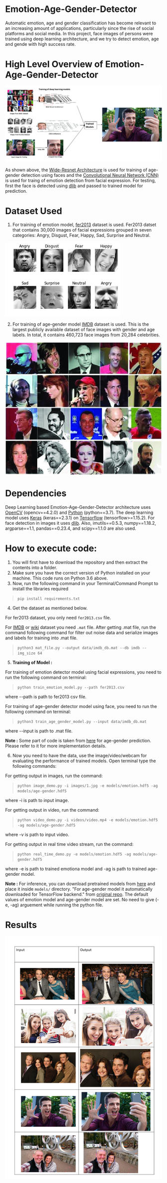 # Emotion-Age-Gender-Detector

Automatic emotion, age and gender classification has become relevant to an increasing amount of applications, particularly since the rise of social platforms and social media. In this project, face images of persons were trained using deep learning architecture, and we try to detect emotion, age and gende with high success rate. 

# High Level Overview of Emotion-Age-Gender-Detector

![overview](https://github.com/Devashi-Choudhary/Emotion-Age-Gender-Detector/blob/master/ReadMe_Images/o.png)

As shown above, the [Wide-Resnet Architecture](https://medium.com/@SeoJaeDuk/wide-residual-networks-with-interactive-code-5e190f8f25ec) is used for training of age-gender detection using faces and the [Convolutional Neural Network (CNN)](https://medium.com/@RaghavPrabhu/understanding-of-convolutional-neural-network-cnn-deep-learning-99760835f148) is used for traing of emotion detection from facial expression. For testing, first the face is detected using [dlib](https://medium.com/data-science-blog/face-detection-with-python-and-dlib-ae599e73421c) and passed to trained model for prediction.


# Dataset Used

1. For training of emotion model, [fer2013](https://www.kaggle.com/c/challenges-in-representation-learning-facial-expression-recognition-challenge/data) dataset is used. Fer2013 datset that contains 30,000 images of facial expressions grouped in seven categories: Angry, Disgust, Fear, Happy, Sad, Surprise and Neutral.

![fer2013](https://github.com/Devashi-Choudhary/Emotion-Age-Gender-Detector/blob/master/ReadMe_Images/fer2013_sample.png)

2. For training of age-gender model [IMDB](https://data.vision.ee.ethz.ch/cvl/rrothe/imdb-wiki/) dataset is used. This is the largest publicly available dataset of face images with gender and age labels. In total, it contains 460,723 face images from 20,284 celebrities.

![imdb](https://github.com/Devashi-Choudhary/Emotion-Age-Gender-Detector/blob/master/ReadMe_Images/Some-samples-in-the-IMDB-and-Wiki-datasets.png)

# Dependencies

Deep Learning based Emotion-Age-Gender-Detector architecture uses [OpenCV](https://opencv.org/) (opencv==4.2.0) and [Python](https://www.python.org/downloads/) (python==3.7). The deep learning model uses [Keras](https://keras.io/) (keras==2.3.1) on [Tensorflow](https://www.tensorflow.org/) (tensorflow>=1.15.2). For face detection in images it uses [dlib](https://pypi.org/project/dlib/). Also, imutils==0.5.3, numpy==1.18.2, argparse==1.1, pandas==0.23.4, and scipy==1.1.0 are also used.

# How to execute code:

1. You will first have to download the repository and then extract the contents into a folder.
2. Make sure you have the correct version of Python installed on your machine. This code runs on Python 3.6 above.
3. Now, run the following command in your Terminal/Command Prompt to install the libraries required

> `pip install requirements.txt`

4. Get the dataset as mentioned below. 

For fer2013 dataset, you only need `fer2013.csv` file. 

For [IMDB](https://data.vision.ee.ethz.ch/cvl/rrothe/imdb-wiki/static/imdb_crop.tar) or [wiki](https://data.vision.ee.ethz.ch/cvl/rrothe/imdb-wiki/static/wiki_crop.tar) dataset you need `.mat` file. After getting .mat file, run the command following command for filter out noise data and serialize images and labels for training into .mat file.

> `python3 mat_file.py --output data/imdb_db.mat --db imdb --img_size 64`

5. **Training of Model :**

For training of emotion detector model using facial expressions, you need to run the following command on terminal:

> `python train_emotion_model.py --path fer2013.csv` 

where --path is path to fer2013 csv file.

For training of age-gender detector model using face, you need to run the following command on terminal:

> `python3 train_age_gender_model.py --input data/imdb_db.mat`

where --input is path to .mat file.

**Note :** Some part of code is taken from [here](https://github.com/yu4u/age-gender-estimation) for age-gender prediction. Please refer to it for more implementation details.

6. Now you need to have the data, use the image/video/webcam for evaluating the performance of trained models. Open terminal type the following commands:

For getting output in images, run the command:

> `python image_demo.py -i images/1.jpg -e models/emotion.hdf5 -ag models/age-gender.hdf5`

where -i is path to input image.

For getting output in video, run the command:

> `python video_demo.py -i videos/video.mp4 -e models/emotion.hdf5 -ag models/age-gender.hdf5`

where -v is path to input video.

For getting output in real time video stream, run the command:

> `python real_time_demo.py -e models/emotion.hdf5 -ag models/age-gender.hdf5`

where -e is path to trained emotiona model and -ag is path to trained age-gender model.

**Note :** For inference, you can download pretrained models from [here](https://drive.google.com/drive/u/0/folders/1tkGB-yaBjrdW2tSiKgo397L3FDnwJdAG) and place it inside `models/` directory. "For age-gender model it automatically downloaded for TensorFlow backend." from [original repo](https://github.com/yu4u/age-gender-estimation). The default values of emotion model and age-gender model are set. No need to give (-e, -ag) arguement while running the python file.

# Results

![results](https://github.com/Devashi-Choudhary/Emotion-Age-Gender-Detector/blob/master/ReadMe_Images/results.png)

